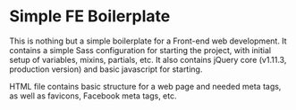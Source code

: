 Simple FE Boilerplate
====================

This is nothing but a simple boilerplate for a Front-end web development. It contains a simple Sass configuration for starting the project, with initial setup of variables, mixins, partials, etc. It also contains jQuery core (v1.11.3, production version) and basic javascript for starting.

HTML file contains basic structure for a web page and needed meta tags, as well as favicons, Facebook meta tags, etc.